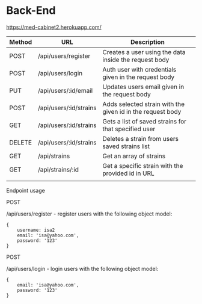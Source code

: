 # Back-End
https://med-cabinet2.herokuapp.com/


| Method | URL                    | Description                                                |
| ------ | ---------------------- | ---------------------------------------------------------- |
| POST   | /api/users/register    | Creates a user using the data inside the request body      |
| POST   | /api/users/login       | Auth user with credentials given in the request body       |
| PUT    | /api/users/:id/email   | Updates users email given in the request body              |
| POST   | /api/users/:id/strains | Adds selected strain with the given id in the request body |
| GET    | /api/users/:id/strains | Gets a list of saved strains for that specified user       |
| DELETE | /api/users/:id/strains | Deletes a strain from users saved strains list             |
|     GET   |   /api/strains                     |       Get an array of strains                                                     |
|    GET	    |        /api/strains/:id	                |    Get a specific strain with the provided id in URL
                                                        |

Endpoint usage


POST

/api/users/register - register users with the following object model:

```
{
    username: isa2
    email: 'isa@yahoo.com',
    password: '123'
}
```

POST

/api/users/login - login users with the following object model:
```
{
    email: 'isa@yahoo.com',
    password: '123'
}
```

